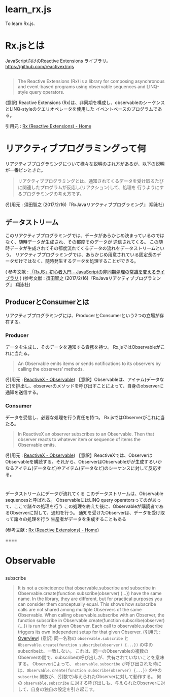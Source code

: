 # learn_rx.js
To learn Rx.js.

# Rx.jsとは
JavaScript向けのReactive Extensions ライブラリ。
https://github.com/reactivex/rxjs

##

> The Reactive Extensions (Rx) is a library for composing asynchronous and
 event-based programs using observable sequences and LINQ-style query operators.

(意訳)
Reactive Extensions (Rx)は、非同期を構成し、observableのシーケンスとLINQ-styleのクエリオペレータを使用した
イベントベースのプログラムである。

引用元 : [Rx (Reactive Extensions) - Home](https://rx.codeplex.com/)


# リアクティブプログラミングって何
リアクティブプログラミングについて様々な説明のされ方があるが、以下の説明が一番ピンときた。

> リアクティブプログラミングとは、通知されてくるデータを受け取るたびに関連したプログラムが反応し(リアクション)して、処理を
行うようにするプログラミングの考え方です。

(引用元 : 須田智之 (2017/2/16)『RxJavaリアクティブプログラミング』 翔泳社)

## データストリーム
このリアクティブプログラミングでは、データがあらかじめ決まっているのではなく、随時データが生成され、その都度そのデータが
送信されてくる。
この随時データが生成されてその都度流れてくるデータの流れをデータストリームという。
リアクティブプログラミングでは、あらかじめ用意されている固定長のデータだけではなく、随時発生するデータを処理することができる。

( 参考文献 :
[「RxJS」初心者入門 - JavaScriptの非同期処理の常識を変えるライブラリ](https://liginc.co.jp/web/js/151272) )
(参考文献 : 須田智之 (2017/2/16)『RxJavaリアクティブプログラミング』 翔泳社)

## ProducerとConsumerとは
リアクティブプログラミングには、ProducerとConsumerという2つの立場が存在する。


### Producer
データを生成し、そのデータを通知する責務を持つ。
Rx.jsではObservableがこれに当たる。

>  An Observable emits items or sends notifications to its observers by calling the observers’ methods.

(引用元 : [ReactiveX - Observable](http://reactivex.io/documentation/observable.html))
【意訳】Observableは、アイテム(データなど)を排出し、observerのメソッドを呼び出すことによって、自身のobserverに通知を送信する。




### Consumer
データを受信し、必要な処理を行う責任を持つ。
Rx.jsではObserverがこれに当たる。

> In ReactiveX an observer subscribes to an Observable. Then that observer reacts to whatever item or sequence of items the Observable emits.

(引用元 : [ReactiveX - Observable](http://reactivex.io/documentation/observable.html))
【意訳】ReactiveXでは、ObserverはObservableを購読する。それから、ObserverはObservableがが生成するいかなるアイテム(データなど)やアイテム(データなど)のシーケンスに対して反応する。




#
データストリームにデータが流れてくる
このデータストリームは、Observable sequencesと呼ばれる。
ObservableにはLINQ query operatorsってのがあって、ここで諸々の処理を行う
この処理を終えた後に、Observableが購読者であるObserverに対して、通知を行う。
通知を受けたObserverは、データを受け取って諸々の処理を行う
生産者がデータを生成することもある

(参考文献 : [Rx (Reactive Extensions) - Home](https://rx.codeplex.com/))

====
# Observable

##


subscribe
> It is not a coincidence that observable.subscribe and subscribe in Observable.create(function subscribe(observer) {...}) have the same name. In the library, they are different, but for practical purposes you can consider them conceptually equal.
> This shows how subscribe calls are not shared among multiple Observers of the same Observable. When calling observable.subscribe with an Observer, the function subscribe in Observable.create(function subscribe(observer) {...}) is run for that given Observer. Each call to observable.subscribe triggers its own independent setup for that given Observer.
(引用元 : [Overview](http://reactivex.io/rxjs/manual/overview.html#creating-observables))
(意訳)
同一名称の `observable.subscribe` と `Observable.create(function subscribe(observer) {...})` の中のsubscribeは、一致しない。
これは、同一のObservableの複数のObserverの間で、subscribeの呼び出しが、共有されていないことを意味する。
Observerによって、 `observable.subscribe` が呼び出された時には、`Observable.create(function subscribe(observer) {...})` の中の
`subscribe` 関数が、(引数で)与えられたObserverに対して動作する。
何の `observable.subscribe` に対する呼び出しも、与えられたObserverに対して、自身の独自の設定を引き起こす。


